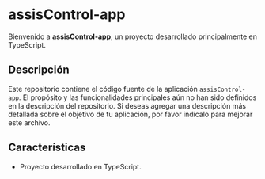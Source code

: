 # assisControl-app

Bienvenido a **assisControl-app**, un proyecto desarrollado principalmente en TypeScript.

## Descripción

Este repositorio contiene el código fuente de la aplicación `assisControl-app`. El propósito y las funcionalidades principales aún no han sido definidos en la descripción del repositorio. Si deseas agregar una descripción más detallada sobre el objetivo de tu aplicación, por favor indícalo para mejorar este archivo.

## Características

- Proyecto desarrollado en TypeScript.

